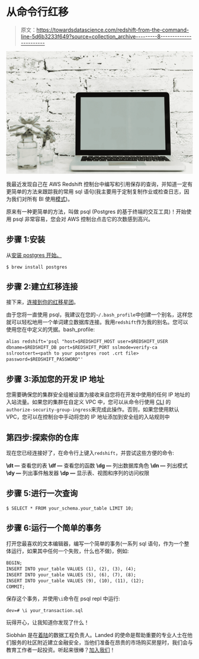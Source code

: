 # 从命令行红移

> 原文：<https://towardsdatascience.com/redshift-from-the-command-line-5d6b3233f649?source=collection_archive---------8----------------------->

![](img/624d14a69dd3915e09c0e5d606db08a6.png)

我最近发现自己在 AWS Redshift 控制台中编写和引用保存的查询，并知道一定有更简单的方法来跟踪我的常用 sql 语句(我主要用于定制复制作业或检查日志，因为我们对所有 BI 使用[模式](https://modeanalytics.com/))。

原来有一种更简单的方法，叫做 psql (Postgres 的基于终端的交互工具)！开始使用 psql 非常容易，您会对 AWS 控制台点击它的次数感到高兴。

## 步骤 1:安装

从[安装 postgres 开始。](https://www.postgresql.org/download/)

```
$ brew install postgres
```

## 步骤 2:建立红移连接

接下来，[连接到你的红移星团](https://docs.aws.amazon.com/redshift/latest/mgmt/connecting-from-psql.html)。

由于您将一直使用 psql，我建议在您的`~/.bash_profile`中创建一个别名，这样您就可以轻松地用一个单词建立数据库连接。我用`redshift`作为我的别名。您可以使用您在中定义的凭据。bash_profile:

```
alias redshift='psql "host=$REDSHIFT_HOST user=$REDSHIFT_USER dbname=$REDSHIFT_DB port=$REDSHIFT_PORT sslmode=verify-ca     sslrootcert=<path to your postgres root .crt file> password=$REDSHIFT_PASSWORD"'
```

## 步骤 3:添加您的开发 IP 地址

您需要确保您的集群安全组被设置为接收来自您将在开发中使用的任何 IP 地址的入站流量。如果您的集群在自定义 VPC 中，您可以从命令行使用 [CLI](https://docs.aws.amazon.com/cli/latest/reference/ec2/authorize-security-group-ingress.html) 的`authorize-security-group-ingress`来完成此操作。否则，如果您使用默认 VPC，您可以在控制台中手动将您的 IP 地址添加到安全组的入站规则中

## 第四步:探索你的仓库

现在您已经连接好了，在命令行上键入`redshift`，并尝试这些方便的命令:

**\dt —** 查看您的表
**\df —** 查看您的函数
**\dg —** 列出数据库角色
**\dn —** 列出模式
**\dy —** 列出事件触发器
**\dp —** 显示表、视图和序列的访问权限

## 步骤 5:进行一次查询

```
$ SELECT * FROM your_schema.your_table LIMIT 10;
```

## 步骤 6:运行一个简单的事务

打开您最喜欢的文本编辑器，编写一个简单的事务(一系列 sql 语句，作为一个整体运行，如果其中任何一个失败，什么也不做)，例如:

```
BEGIN; 
INSERT INTO your_table VALUES (1), (2), (3), (4);
INSERT INTO your_table VALUES (5), (6), (7), (8);
INSERT INTO your_table VALUES (9), (10), (11), (12);
COMMIT;
```

保存这个事务，并使用`\i`命令在 psql repl 中运行:

```
dev=# \i your_transaction.sql
```

玩得开心，让我知道你发现了什么！

Siobhán 是在[着陆](http://www.landed.com)的数据工程负责人。Landed 的使命是帮助重要的专业人士在他们服务的社区附近建立金融安全，当他们准备在昂贵的市场购买房屋时，我们会与教育工作者一起投资。听起来很棒？[加入我们](https://landed.com/jobs)！